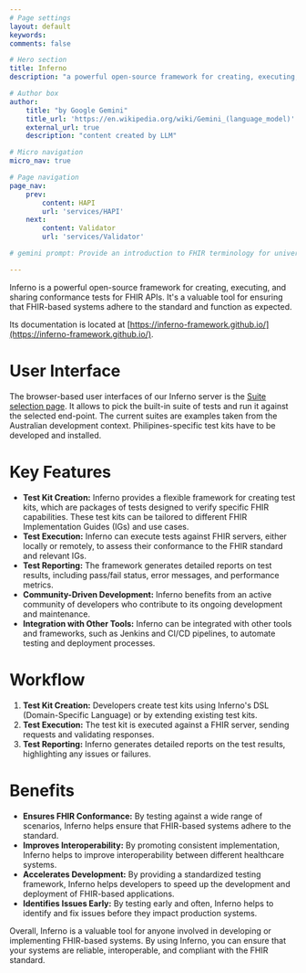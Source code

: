 ```yaml
---
# Page settings
layout: default
keywords:
comments: false

# Hero section
title: Inferno
description: "a powerful open-source framework for creating, executing, and sharing conformance tests for FHIR APIs"

# Author box
author:
    title: "by Google Gemini"
    title_url: 'https://en.wikipedia.org/wiki/Gemini_(language_model)'
    external_url: true
    description: "content created by LLM"

# Micro navigation
micro_nav: true

# Page navigation
page_nav:
    prev:
        content: HAPI
        url: 'services/HAPI'
    next:
        content: Validator
        url: 'services/Validator'

# gemini prompt: Provide an introduction to FHIR terminology for university students. Focus on the prospect of improving people's lives through the implementation of this technology. Add a call to action for learning.

---
```


Inferno is a powerful open-source framework for creating, executing, and sharing conformance tests for FHIR APIs. It's a valuable tool for ensuring that FHIR-based systems adhere to the standard and function as expected.

Its documentation is located at [https://inferno-framework.github.io/](https://inferno-framework.github.io/).

# User Interface

The browser-based user interfaces of our Inferno server is the [Suite selection page](https://inferno.fhirlab.net/). It allows to pick the built-in suite of tests and run it against the selected end-point. The current suites are examples taken from the Australian development context. Philipines-specific test kits have to be developed and installed.

# Key Features

* **Test Kit Creation:** Inferno provides a flexible framework for creating test kits, which are packages of tests designed to verify specific FHIR capabilities. These test kits can be tailored to different FHIR Implementation Guides (IGs) and use cases.
* **Test Execution:** Inferno can execute tests against FHIR servers, either locally or remotely, to assess their conformance to the FHIR standard and relevant IGs.
* **Test Reporting:** The framework generates detailed reports on test results, including pass/fail status, error messages, and performance metrics.
* **Community-Driven Development:** Inferno benefits from an active community of developers who contribute to its ongoing development and maintenance.
* **Integration with Other Tools:** Inferno can be integrated with other tools and frameworks, such as Jenkins and CI/CD pipelines, to automate testing and deployment processes.

# Workflow

1. **Test Kit Creation:** Developers create test kits using Inferno's DSL (Domain-Specific Language) or by extending existing test kits.
2. **Test Execution:** The test kit is executed against a FHIR server, sending requests and validating responses.
3. **Test Reporting:** Inferno generates detailed reports on the test results, highlighting any issues or failures.

# Benefits

* **Ensures FHIR Conformance:** By testing against a wide range of scenarios, Inferno helps ensure that FHIR-based systems adhere to the standard.
* **Improves Interoperability:** By promoting consistent implementation, Inferno helps to improve interoperability between different healthcare systems.
* **Accelerates Development:** By providing a standardized testing framework, Inferno helps developers to speed up the development and deployment of FHIR-based applications.
* **Identifies Issues Early:** By testing early and often, Inferno helps to identify and fix issues before they impact production systems.

Overall, Inferno is a valuable tool for anyone involved in developing or implementing FHIR-based systems. By using Inferno, you can ensure that your systems are reliable, interoperable, and compliant with the FHIR standard.